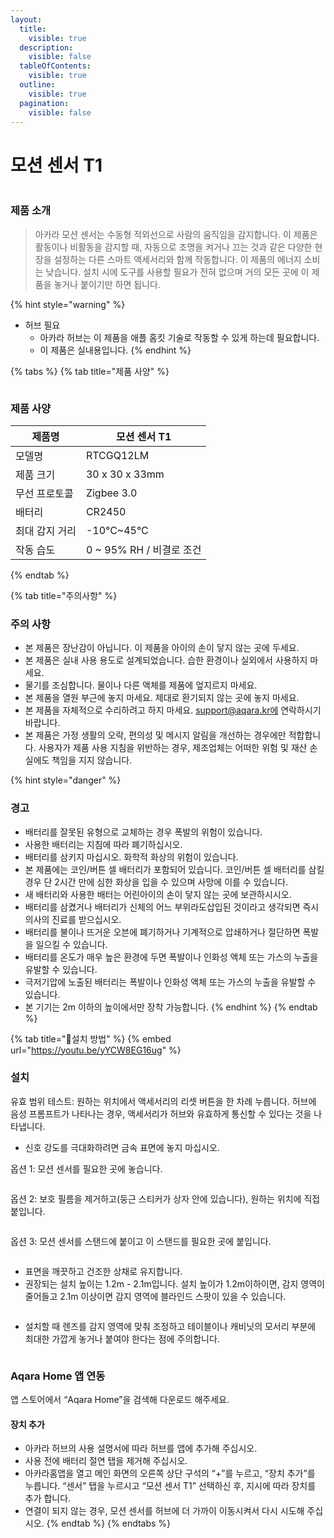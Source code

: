 ```yaml
---
layout:
  title:
    visible: true
  description:
    visible: false
  tableOfContents:
    visible: true
  outline:
    visible: true
  pagination:
    visible: false
---
```


# 모션 센서 T1

<figure><img src="../.gitbook/assets/sensor_t1motion_img_1.png" alt=""><figcaption></figcaption></figure>

### 제품 소개

> 아카라 모션 센서는 수동형 적외선으로 사람의 움직임을 감지합니다. 이 제품은 활동이나 비활동을 감지할 때, 자동으로 조명을 켜거나 끄는 것과 같은 다양한 현장을 설정하는 다른 스마트 액세서리와 함께 작동합니다. 이 제품의 에너지 소비는 낮습니다. 설치 시에 도구를 사용할 필요가 전혀 없으며 거의 모든 곳에 이 제품을 놓거나 붙이기만 하면 됩니다.

{% hint style="warning" %}
* 허브 필요
  * 아카라 허브는 이 제품을 애플 홈킷 기술로 작동할 수 있게 하는데 필요합니다.
  * 이 제품은 실내용입니다.
{% endhint %}

{% tabs %}
{% tab title="제품 사양" %}
<figure><img src="../.gitbook/assets/image (44).png" alt=""><figcaption></figcaption></figure>

### 제품 사양

| 제품명      | 모션 센서 T1             |
| -------- | -------------------- |
| 모델명      | RTCGQ12LM            |
| 제품 크기    | 30 x 30 x 33mm       |
| 무선 프로토콜  | Zigbee 3.0           |
| 배터리      | CR2450               |
| 최대 감지 거리 | -10°C\~45°C          |
| 작동 습도    | 0 \~ 95% RH / 비결로 조건 |
{% endtab %}

{% tab title="주의사항" %}
### 주의 사항

* 본 제품은 장난감이 아닙니다. 이 제품을 아이의 손이 닿지 않는 곳에 두세요.
* 본 제품은 실내 사용 용도로 설계되었습니다. 습한 환경이나 실외에서 사용하지 마세요.
* 물기를 조심합니다. 물이나 다른 액체를 제품에 엎지르지 마세요.
* 본 제품을 열원 부근에 놓지 마세요. 제대로 환기되지 않는 곳에 놓지 마세요.
* 본 제품을 자체적으로 수리하려고 하지 마세요. support@aqara.kr에 연락하시기 바랍니다.
* 본 제품은 가정 생활의 오락, 편의성 및 메시지 알림을 개선하는 경우에만 적합합니다. 사용자가 제품 사용 지침을 위반하는 경우, 제조업체는 어떠한 위험 및 재산 손실에도 책임을 지지 않습니다.

{% hint style="danger" %}
### 경고

* 배터리를 잘못된 유형으로 교체하는 경우 폭발의 위험이 있습니다.
* 사용한 배터리는 지침에 따라 폐기하십시오.
* 배터리를 삼키지 마십시오. 화학적 화상의 위험이 있습니다.
* 본 제품에는 코인/버튼 셀 배터리가 포함되어 있습니다. 코인/버튼 셀 배터리를 삼킬 경우 단 2시간 만에 심한 화상을 입을 수 있으며 사망에 이를 수 있습니다.
* 새 배터리와 사용한 배터는 어린아이의 손이 닿지 않는 곳에 보관하시시오.
* 배터리를 삼켰거나 배터리가 신체의 어느 부위라도삽입된 것이라고 생각되면 즉시 의사의 진료를 받으십시오.
* 배터리를 불이나 뜨거운 오븐에 폐기하거나 기계적으로 압쇄하거나 절단하면 폭발을 일으킬 수 있습니다.
* 배터리를 온도가 매우 높은 환경에 두면 폭발이나 인화성 액체 또는 가스의 누출을 유발할 수 있습니다.
* 극저기압에 노출된 배터리는 폭발이나 인화성 액체 또는 가스의 누출을 유발할 수 있습니다.
* 본 기기는 2m 이하의 높이에서만 장착 가능합니다.
{% endhint %}
{% endtab %}

{% tab title="설치 방법" %}
{% embed url="https://youtu.be/yYCW8EG16ug" %}

### 설치

유효 범위 테스트: 원하는 위치에서 액세서리의 리셋 버튼을 한 차례 누릅니다. 허브에 음성 프롬프트가 나타나는 경우, 액세서리가 허브와 유효하게 통신할 수 있다는 것을 나타냅니다.

* 신호 강도를 극대화하려면 금속 표면에 놓지 마십시오.

옵션 1: 모션 센서를 필요한 곳에 놓습니다.

<figure><img src="../.gitbook/assets/image (47).png" alt=""><figcaption></figcaption></figure>

옵션 2: 보호 필름을 제거하고(둥근 스티커가 상자 안에 있습니다), 원하는 위치에 직접 붙입니다.

<figure><img src="../.gitbook/assets/image (48).png" alt=""><figcaption></figcaption></figure>

옵션 3: 모션 센서를 스탠드에 붙이고 이 스탠드를 필요한 곳에 붙입니다.

<figure><img src="../.gitbook/assets/image (49).png" alt=""><figcaption></figcaption></figure>

* 표면을 깨끗하고 건조한 상채로 유지합니다.
* 권장되는 설치 높이는 1.2m - 2.1m입니다. 설치 높이가 1.2m이하이면, 감지 영역이 줄어들고 2.1m 이상이면 감지 영역에 블라인드 스팟이 있을 수 있습니다.

<figure><img src="../.gitbook/assets/image (50).png" alt=""><figcaption></figcaption></figure>

* 설치할 때 렌즈를 감지 영역에 맞춰 조정하고 테이블이나 캐비닛의 모서리 부분에 최대한 가깝게 놓거나 붙여야 한다는 점에 주의합니다.

<figure><img src="../.gitbook/assets/image (51).png" alt=""><figcaption></figcaption></figure>

### Aqara Home 앱 연동

앱 스토어에서 “Aqara Home”을 검색해 다운로드 해주세요.

#### 장치 추가

* 아카라 허브의 사용 설명서에 따라 허브를 앱에 추가해 주십시오.
* 사용 전에 배터리 절연 탭을 제거해 주십시오.
* 아카라홈앱을 열고 메인 화면의 오른쪽 상단 구석의 “+”를 누르고, “장치 추가”를 누릅니다. “센서” 탭을 누르시고 “모션 센서 T1” 선택하신 후, 지시에 따라 장치를 추가 합니다.
* 연결이 되지 않는 경우, 모션 센서를 허브에 더 가까이 이동시켜서 다시 시도해 주십시오.
{% endtab %}
{% endtabs %}

